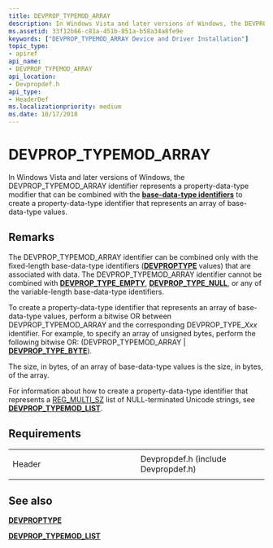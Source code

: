```yaml
---
title: DEVPROP_TYPEMOD_ARRAY
description: In Windows Vista and later versions of Windows, the DEVPROP_TYPEMOD_ARRAY identifier represents a property-data-type modifier that can be combined with the base-data-type identifiers to create a property-data-type identifier that represents an array of base-data-type values.
ms.assetid: 33f12b66-c81a-451b-851a-b58a34a8fe9e
keywords: ["DEVPROP_TYPEMOD_ARRAY Device and Driver Installation"]
topic_type:
- apiref
api_name:
- DEVPROP_TYPEMOD_ARRAY
api_location:
- Devpropdef.h
api_type:
- HeaderDef
ms.localizationpriority: medium
ms.date: 10/17/2018
---
```


# DEVPROP_TYPEMOD_ARRAY


In Windows Vista and later versions of Windows, the DEVPROP_TYPEMOD_ARRAY identifier represents a property-data-type modifier that can be combined with the [**base-data-type identifiers**](https://msdn.microsoft.com/library/windows/hardware/ff537793) to create a property-data-type identifier that represents an array of base-data-type values.

Remarks
-------

The DEVPROP_TYPEMOD_ARRAY identifier can be combined only with the fixed-length base-data-type identifiers ([**DEVPROPTYPE**](https://msdn.microsoft.com/library/windows/hardware/ff543546) values) that are associated with data. The DEVPROP_TYPEMOD_ARRAY identifier cannot be combined with [**DEVPROP_TYPE_EMPTY**](devprop-type-empty.md), [**DEVPROP_TYPE_NULL**](devprop-type-null.md), or any of the variable-length base-data-type identifiers.

To create a property-data-type identifier that represents an array of base-data-type values, perform a bitwise OR between DEVPROP_TYPEMOD_ARRAY and the corresponding DEVPROP_TYPE_*Xxx* identifier. For example, to specify an array of unsigned bytes, perform the following bitwise OR: (DEVPROP_TYPEMOD_ARRAY | [**DEVPROP_TYPE_BYTE**](devprop-type-byte.md)).

The size, in bytes, of an array of base-data-type values is the size, in bytes, of the array.

For information about how to create a property-data-type identifier that represents a [REG_MULTI_SZ](https://docs.microsoft.com/windows/desktop/SysInfo/registry-value-types) list of NULL-terminated Unicode strings, see [**DEVPROP_TYPEMOD_LIST**](devprop-typemod-list.md).

Requirements
------------

<table>
<colgroup>
<col width="50%" />
<col width="50%" />
</colgroup>
<tbody>
<tr class="odd">
<td align="left"><p>Header</p></td>
<td align="left">Devpropdef.h (include Devpropdef.h)</td>
</tr>
</tbody>
</table>

## See also


[**DEVPROPTYPE**](https://msdn.microsoft.com/library/windows/hardware/ff543546)

[**DEVPROP_TYPEMOD_LIST**](devprop-typemod-list.md)

 

 






